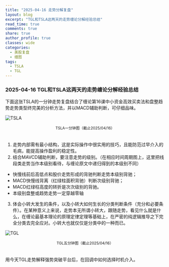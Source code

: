 ```yaml
---
title: "2025-04-16 走势分解复盘"
layout: blog
excerpt: "TGL和TSLA这两天的走势缠论分解经验总结"
read_time: true
comments: true
share: true
author_profile: true
classes: wide
categories:
  - 美股复盘
  - 缠图
tags:
  - TSLA
  - TGL
---
```


### 2025-04-16 TGL和TSLA这两天的走势缠论分解经验总结

下面这张TSLA的一分钟走势复盘结合了缠论第16课中小资金高效买卖法和盘整趋势走势类型终完美的分析方法，并以MACD辅助判断，可仔细品味。

![TSLA](https://image.olim.cc/2025/TSLA-20250416-m1.jpeg)
<small><center>TSLA一分钟图（截止2025/04/16）</center></small>　

1. 走势内部需有最小结构，这是实际操作中很实用的技巧，且能防范过早介入的毛病，能提高操作盈利的稳定性。
2. 结合MAVCD辅助判断，要注意走势的级别。（在相应时间周期图上，这里把线段类走势当作本级别看待，与缠论原文中递归得到的本级别不同）
  * 快慢线前后高低点和股价走势形成的背驰判断走势本级别背驰；
  * MACD快慢线背离（红绿柱面积背驰）判断次级别背驰；
  * MACD红绿柱高度的转折是次次级别的背驰。
  * 本级别盘整或趋势走势一定穿越零轴
3. 体会小转大发生的条件，以及小转大如何生长的分类判断条件（充分和必要条件）。在某种意义上来说，走势本无所谓小转大，跟随走势，看见什么就是什么，在缠论最基本理论的原理定律定理等基础上，在严密的纯逻辑推导之下完全分类去完全应对。小转大也就仅仅是分类中的一种而已。

![TGL](https://image.olim.cc/2025/TGL-20250416-m5.jpeg)
<small><center>TGL五分钟图（截止2025/04/16）</center></small>　

用今天TGL走势解释强势突破平台后，在回调中如何选择时机介入。

